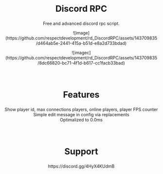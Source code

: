 <br clear="both">

<h1 align="center">Discord RPC</h1>

###

<p align="center">Free and advanced discord rpc script.</p>

<p align="center">![image](https://github.com/respectdevelopment/rd_DiscordRPC/assets/143709835/d464ab5e-2441-415a-b51d-e8a2d733bdad)</p>

<p align="center">![imagec](https://github.com/respectdevelopment/rd_DiscordRPC/assets/143709835/8dc66820-bc71-4f1d-b617-cc1facb33bad)</p>


###

<br clear="both">

<h1 align="center">Features</h1>

###

<p align="center">Show player id, max connections players, online players, player FPS counter<br>Simple edit message in config via replacements<br>Optimalized to 0.0ms</p>

###

<br clear="both">

<h1 align="center">Support</h1>

###

<p align="center">https://discord.gg/4HyX4KUdmB</p>

###
